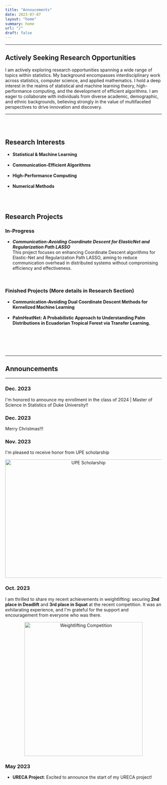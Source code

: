 ```yaml
---
title: "Annoucements"
date: 2023-07-07
layout: "home"
summary: home
url: "/"
draft: false
---
```


<!-- 
---
## Seeking MS/Ph.D. Opportunities
I'm currently seeking opportunities to be a MS/Ph.D. student at universities focusing on machine learning, communication-efficient algorithms, data science, high-performance computing, and convex optimization. Thrill to collaborate with people from different academic, demographic, ethnical backgrounds and happy to help freshmen, sophormore, juniors who is interested in efficient machine learning algorithms!!


I'm currently seeking research opportunities across broad topics of statistics. I have previous experiences in interdisciplinary areas of statistics/computer science/ and applied mathematics. I have particular interests in statistical & machine learning theory, computing, and efficient algorithms. Thrill to collaborate with people from different academic, demographic, ethnical backgrounds.
---
-->

---
## Actively Seeking Research Opportunities

I am actively exploring research opportunities spanning a wide range of topics within statistics. My background encompasses interdisciplinary work across statistics, computer science, and applied mathematics. I hold a deep interest in the realms of statistical and machine learning theory, high-performance computing, and the development of efficient algorithms. I am eager to collaborate with individuals from diverse academic, demographic, and ethnic backgrounds, believing strongly in the value of multifaceted perspectives to drive innovation and discovery.

---

<br><br>

## Research Interests

- **Statistical & Machine Learning**
  <br><br>
- **Communication-Efficient Algorithms**
  <br><br>
- **High-Performance Computing**
  <br><br>
- **Numerical Methods**

<br><br>

## Research Projects


### In-Progress


- **_Communication-Avoiding Coordinate Descent for ElasticNet and Regularization Path LASSO_**  
  This project focuses on enhancing Coordinate Descent algorithms for Elastic-Net and Regularization Path LASSO, aiming to reduce communication overhead in distributed systems without compromising efficiency and effectiveness.


<!--
- **_Optimizing Graph Neural Networks for Large-Scale Networks_ <span style="color:yellow;">(Idea Formation Stage)</span>**  
  This project aims to enhance Graph Neural Networks (GNNs) for efficient analysis of large-scale networks, focusing on novel architectures and optimization techniques for improved scalability and accuracy.
-->

<br>

### Finished Projects (More details in Research Section)
- **Communication-Avoiding Dual Coordinate Descent Methods for Kernelized Machine Learning** <br><br>
- **PalmHeatNet: A Probabilistic Approach to Understanding Palm Distributions in Ecuadorian Tropical Forest via Transfer Learning.**

<br><br>
<br><br>

---
## Announcements
---


### Dec. 2023

I'm honored to announce my enrollment in the class of 2024 | Master of Science in Statistics of Duke University!!


### Dec. 2023

Merry Christmas!!!


### Nov. 2023

I'm pleased to receive honor from UPE scholarship

<div style="text-align: center;">
    <img src="../UPE_scholarship.png" alt="UPE Scholarship" width="520" height="380">
</div>

### Oct. 2023

I am thrilled to share my recent achievements in weightlifting: securing **2nd place in Deadlift** and **3rd place in Squat** at the recent competition. It was an exhilarating experience, and I'm grateful for the support and encouragement from everyone who was there.


<div style="text-align: center;">
    <img src="../lifting_comp.jpg" alt="Weightlifting Competition" width="380" height="430">
</div>


### May 2023
- **URECA Project**: Excited to announce the start of my URECA project!

<!-- url: "/home/" -->